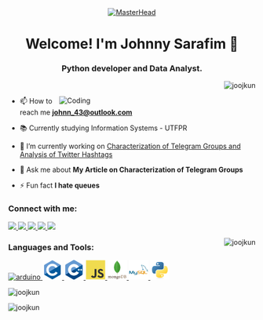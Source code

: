 <div align="center">
  <a href="https://github.com/NoraNeko12">
    <img src="https://i.imgur.com/b2mRmOQ.jpg" alt="MasterHead">
  </a>
</div>
<h1 align="center">Welcome! I'm Johnny Sarafim 👋</h1>
<h3 align="center">Python developer and Data Analyst.</h3>

<p align="right"> <img src="https://komarev.com/ghpvc/?username=joojkun&label=Profile%20views&color=0e75b6&style=flat" alt="joojkun" /> </p>

<img align="right" alt="Coding" width="400" src="https://i.pinimg.com/originals/ef/78/ab/ef78ab78dfd55dd03a51c6ce54fb393b.gif">

- 📫 How to reach me **johnn_43@outlook.com**

- 📚 Currently studying Information Systems - UTFPR

- 🔭 I’m currently working on [Characterization of Telegram Groups and Analysis of Twitter Hashtags](https://sites.google.com/view/onlinepolarization)

- 💬 Ask me about **My Article on Characterization of Telegram Groups**

- ⚡ Fun fact **I hate queues**



<h3 align="left">Connect with me:</h3>
<p align="left">
  <a href="https://steamcommunity.com/profiles/76561198329219896/" target="_blank">
    <img src="https://img.shields.io/badge/STEAM-Steam?logo=steam&logoColor=white&color=black" target="_blank">
  </a>
  
   <a href="https://github.com/joojkun" target="_blank">
    <img src="https://img.shields.io/badge/GitHub-GitHub?logo=github&logoColor=white&color=black" target="_blank">
  </a>
  
  <a href="https://www.linkedin.com/in/johnny-sarafim-78a2b322b/" target="_blank">
    <img src="https://img.shields.io/badge/LinkedIn-LinkedIn?logo=linkedin&logoColor=white&color=blue" target="_blank">
  </a>

  <a href="mailto:johnn_43@outlook.com">
    <img src="https://img.shields.io/badge/Outlook-Outlook?logo=microsoftoutlook&logoColor=white&color=blue" target="_blank">
  </a>
  
  <a href="https://www.instagram.com/joojkun/">
    <img src="https://img.shields.io/badge/Instagram-Instagram?logo=instagram&logoColor=white&color=red" target="_blank">
  </a>
  
</p>
<p><img align="right" src="https://github-readme-stats.vercel.app/api/top-langs?username=joojkun&show_icons=true&locale=en&layout=compact&theme=jolly" alt="joojkun"/></p>

<h3 align="left">Languages and Tools:</h3>
<p align="left"> <a href="https://www.arduino.cc/" target="_blank" rel="noreferrer"> <img src="https://cdn.worldvectorlogo.com/logos/arduino-1.svg" alt="arduino" width="40" height="40"/> </a> <a href="https://www.cprogramming.com/" target="_blank" rel="noreferrer"> <img src="https://raw.githubusercontent.com/devicons/devicon/master/icons/c/c-original.svg" alt="c" width="40" height="40"/> </a> <a href="https://www.w3schools.com/cpp/" target="_blank" rel="noreferrer"> <img src="https://raw.githubusercontent.com/devicons/devicon/master/icons/cplusplus/cplusplus-original.svg" alt="cplusplus" width="40" height="40"/> </a> <a href="https://developer.mozilla.org/en-US/docs/Web/JavaScript" target="_blank" rel="noreferrer"> <img src="https://raw.githubusercontent.com/devicons/devicon/master/icons/javascript/javascript-original.svg" alt="javascript" width="40" height="40"/> </a> <a href="https://www.mongodb.com/" target="_blank" rel="noreferrer"> <img src="https://raw.githubusercontent.com/devicons/devicon/master/icons/mongodb/mongodb-original-wordmark.svg" alt="mongodb" width="40" height="40"/> </a> <a href="https://www.mysql.com/" target="_blank" rel="noreferrer"> <img src="https://raw.githubusercontent.com/devicons/devicon/master/icons/mysql/mysql-original-wordmark.svg" alt="mysql" width="40" height="40"/> </a> <a href="https://www.python.org" target="_blank" rel="noreferrer"> <img src="https://raw.githubusercontent.com/devicons/devicon/master/icons/python/python-original.svg" alt="python" width="40" height="40"/> </a> </p>


<p><img align="left" src="https://github-readme-stats.vercel.app/api?username=joojkun&show_icons=true&locale=en&theme=jolly" alt="joojkun" /></p><br/>
<p><img align="left" src="https://github-readme-streak-stats.herokuapp.com/?user=joojkun&&theme=jolly" alt="joojkun" /></p>
